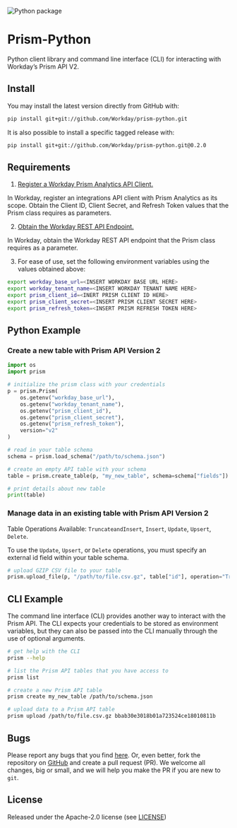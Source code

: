 ![Python package](https://github.com/Workday/prism-python/workflows/Python%20package/badge.svg)

# Prism-Python

Python client library and command line interface (CLI) for interacting with
Workday’s Prism API V2.

## Install
You may install the latest version directly from GitHub with:

```bash
pip install git+git://github.com/Workday/prism-python.git
```

It is also possible to install a specific tagged release with:

```bash
pip install git+git://github.com/Workday/prism-python.git@0.2.0
```

## Requirements

1. [Register a Workday Prism Analytics API Client.](https://doc.workday.com/reader/J1YvI9CYZUWl1U7_PSHyHA/qAugF2pRAGtECVLHKdMO_A)

In Workday, register an integrations API client with Prism Analytics as its
scope. Obtain the Client ID, Client Secret, and Refresh Token values that the
Prism class requires as parameters.

2. [Obtain the Workday REST API Endpoint.](https://doc.workday.com/reader/J1YvI9CYZUWl1U7_PSHyHA/L_RKkfJI6bKu1M2~_mfesQ)

In Workday, obtain the Workday REST API endpoint that the Prism class requires
as a parameter.

3. For ease of use, set the following environment variables using the values obtained above:

```bash
export workday_base_url=<INSERT WORKDAY BASE URL HERE>
export workday_tenant_name=<INSERT WORKDAY TENANT NAME HERE>
export prism_client_id=<INERT PRISM CLIENT ID HERE>
export prism_client_secret=<INSERT PRISM CLIENT SECRET HERE>
export prism_refresh_token=<INSERT PRISM REFRESH TOKEN HERE>
```

## Python Example

### Create a new table with Prism API Version 2

```python
import os
import prism

# initialize the prism class with your credentials
p = prism.Prism(
    os.getenv("workday_base_url"),
    os.getenv("workday_tenant_name"),
    os.getenv("prism_client_id"),
    os.getenv("prism_client_secret"),
    os.getenv("prism_refresh_token"),
    version="v2"
)

# read in your table schema
schema = prism.load_schema("/path/to/schema.json")

# create an empty API table with your schema
table = prism.create_table(p, "my_new_table", schema=schema["fields"])

# print details about new table
print(table)
```

### Manage data in an existing table with Prism API Version 2
Table Operations Available: `TruncateandInsert`, `Insert`, `Update`, `Upsert`,
`Delete`.

To use the `Update`, `Upsert`, or `Delete` operations, you must specify an
external id field within your table schema.

```python
# upload GZIP CSV file to your table
prism.upload_file(p, "/path/to/file.csv.gz", table["id"], operation="TruncateandInsert")
```

## CLI Example

The command line interface (CLI) provides another way to interact with the Prism API.
The CLI expects your credentials to be stored as environment variables, but they can
also be passed into the CLI manually through the use of optional arguments.

```bash
# get help with the CLI
prism --help

# list the Prism API tables that you have access to
prism list

# create a new Prism API table
prism create my_new_table /path/to/schema.json

# upload data to a Prism API table
prism upload /path/to/file.csv.gz bbab30e3018b01a723524ce18010811b
```

## Bugs
Please report any bugs that you find [here](https://github.com/Workday/prism-python/issues).
Or, even better, fork the repository on [GitHub](https://github.com/Workday/prism-python)
and create a pull request (PR). We welcome all changes, big or small, and we
will help you make the PR if you are new to `git`.

## License
Released under the Apache-2.0 license (see [LICENSE](https://github.com/Workday/prism-python/blob/master/LICENSE))
